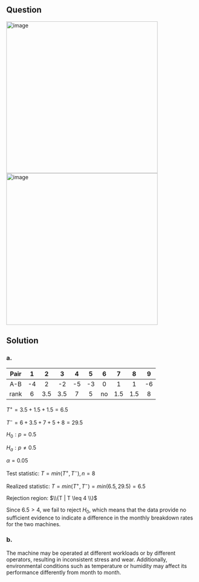 ## Question

<img width="400" alt="image" src="https://github.com/user-attachments/assets/829f64ba-49b4-407f-9552-f1d7a266c55b"  />
<img width="400" alt="image" src="https://github.com/user-attachments/assets/fcc4680f-af76-42bf-a21d-1a3388bf62fb"  />

## Solution

### a.

|Pair| 1 | 2 | 3 | 4 | 5 | 6 | 7 | 8 | 9 |
|:--:|:-:|:-:|:-:|:-:|:-:|:-:|:-:|:-:|:-:|
|A-B | -4| 2 | -2| -5| -3| 0 | 1 | 1 | -6|
|rank| 6 |3.5|3.5| 7 | 5 | no|1.5|1.5| 8 |
  
$T^+ = 3.5 + 1.5 + 1.5 = 6.5$  
  
$T^- = 6 + 3.5 + 7 + 5 + 8 = 29.5$  
  
$H_0 : p = 0.5$

$H_a : p \neq 0.5$  
   
$\alpha = 0.05$  
    
Test statistic: $T = min(T^+, T^-) , n = 8$  
 
Realized statistic: $T = min(T^+, T^-) = min(6.5,29.5) = 6.5$
  
Rejection region: $\\{T | T \leq 4 \\}$    

Since $6.5 > 4$, we fail to reject $H_0$, which means that the data provide no sufficient evidence to indicate a difference in the monthly breakdown rates for the two machines.  

### b.

The machine may be operated at different workloads or by different operators, resulting in inconsistent stress and wear. Additionally, environmental conditions such as temperature or humidity may affect its performance differently from month to month.
